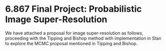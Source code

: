 # 6.867 Final Project: Probabilistic Image Super-Resolution

We have attached a proposal for image super-resolution as follows, proceeding with the Tipping and Bishop method with implementation in Stan to explore the MCMC proposal mentioned in Tipping and Bishop.


